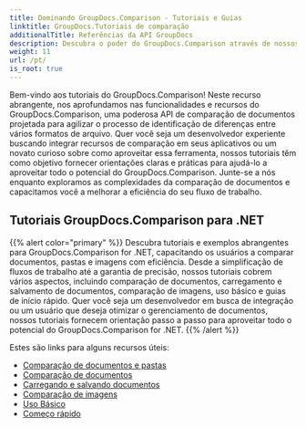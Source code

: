 ```yaml
---
title: Dominando GroupDocs.Comparison - Tutoriais e Guias
linktitle: GroupDocs.Tutoriais de comparação
additionalTitle: Referências da API GroupDocs
description: Descubra o poder do GroupDocs.Comparison através de nossos tutoriais! Aprenda a integrar e utilizar esta API para uma comparação eficiente de documentos.
weight: 11
url: /pt/
is_root: true
---
```


Bem-vindo aos tutoriais do GroupDocs.Comparison! Neste recurso abrangente, nos aprofundamos nas funcionalidades e recursos do GroupDocs.Comparison, uma poderosa API de comparação de documentos projetada para agilizar o processo de identificação de diferenças entre vários formatos de arquivo. Quer você seja um desenvolvedor experiente buscando integrar recursos de comparação em seus aplicativos ou um novato curioso sobre como aproveitar essa ferramenta, nossos tutoriais têm como objetivo fornecer orientações claras e práticas para ajudá-lo a aproveitar todo o potencial do GroupDocs.Comparison. Junte-se a nós enquanto exploramos as complexidades da comparação de documentos e capacitamos você a melhorar a eficiência do seu fluxo de trabalho.

## Tutoriais GroupDocs.Comparison para .NET
{{% alert color="primary" %}}
Descubra tutoriais e exemplos abrangentes para GroupDocs.Comparison for .NET, capacitando os usuários a comparar documentos, pastas e imagens com eficiência. Desde a simplificação de fluxos de trabalho até a garantia de precisão, nossos tutoriais cobrem vários aspectos, incluindo comparação de documentos, carregamento e salvamento de documentos, comparação de imagens, uso básico e guias de início rápido. Quer você seja um desenvolvedor em busca de integração ou um usuário que deseja otimizar o gerenciamento de documentos, nossos tutoriais fornecem orientação passo a passo para aproveitar todo o potencial do GroupDocs.Comparison for .NET.
{{% /alert %}}

Estes são links para alguns recursos úteis:
 
- [Comparação de documentos e pastas](./net/documents-and-folder-comparison/)
- [Comparação de documentos](./net/document-comparison/)
- [Carregando e salvando documentos](./net/loading-and-saving-documents/)
- [Comparação de imagens](./net/image-comparison/)
- [Uso Básico](./net/basic-usage/)
- [Começo rápido](./net/quick-start/)

